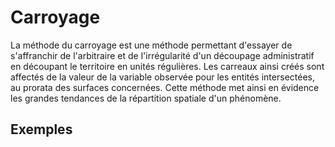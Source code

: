 # Carroyage

La méthode du carroyage est une méthode permettant d'essayer de s'affranchir de l'arbitraire et de 
l'irrégularité d'un découpage administratif en découpant le territoire en unités régulières.
Les carreaux ainsi créés sont affectés de la valeur de la variable observée pour les entités intersectées, au prorata des surfaces concernées.
Cette méthode met ainsi en évidence les grandes tendances de la répartition spatiale d'un phénomène.

## Exemples
